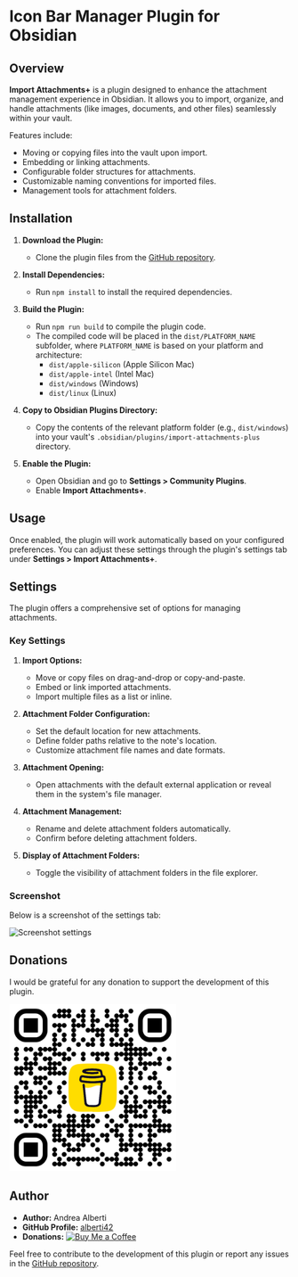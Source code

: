 # Icon Bar Manager Plugin for Obsidian

## Overview
**Import Attachments+** is a plugin designed to enhance the attachment management experience in Obsidian. It allows you to import, organize, and handle attachments (like images, documents, and other files) seamlessly within your vault. 

Features include:
- Moving or copying files into the vault upon import.
- Embedding or linking attachments.
- Configurable folder structures for attachments.
- Customizable naming conventions for imported files.
- Management tools for attachment folders.

## Installation
1. **Download the Plugin:**
   - Clone the plugin files from the [GitHub repository](https://github.com/alberti42/obsidian-import-attachments-plus).

2. **Install Dependencies:**
   - Run `npm install` to install the required dependencies.

3. **Build the Plugin:**
   - Run `npm run build` to compile the plugin code.
   - The compiled code will be placed in the `dist/PLATFORM_NAME` subfolder, where `PLATFORM_NAME` is based on your platform and architecture:
     - `dist/apple-silicon` (Apple Silicon Mac)
     - `dist/apple-intel` (Intel Mac)
     - `dist/windows` (Windows)
     - `dist/linux` (Linux)

4. **Copy to Obsidian Plugins Directory:**
   - Copy the contents of the relevant platform folder (e.g., `dist/windows`) into your vault's `.obsidian/plugins/import-attachments-plus` directory.

5. **Enable the Plugin:**
   - Open Obsidian and go to **Settings > Community Plugins**.
   - Enable **Import Attachments+**.

## Usage
Once enabled, the plugin will work automatically based on your configured preferences. You can adjust these settings through the plugin's settings tab under **Settings > Import Attachments+**.

## Settings
The plugin offers a comprehensive set of options for managing attachments.

### Key Settings

1. **Import Options:**
   - Move or copy files on drag-and-drop or copy-and-paste.
   - Embed or link imported attachments.
   - Import multiple files as a list or inline.

2. **Attachment Folder Configuration:**
   - Set the default location for new attachments.
   - Define folder paths relative to the note's location.
   - Customize attachment file names and date formats.

3. **Attachment Opening:**
   - Open attachments with the default external application or reveal them in the system's file manager.

4. **Attachment Management:**
   - Rename and delete attachment folders automatically.
   - Confirm before deleting attachment folders.

5. **Display of Attachment Folders:**
   - Toggle the visibility of attachment folders in the file explorer.

### Screenshot

Below is a screenshot of the settings tab:

<div align="left">
    <img src="docs/images/screenshot.png" width=600 alt="Screenshot settings"/>
</div>

## Donations
I would be grateful for any donation to support the development of this plugin.

[<img src="docs/images/buy_me_coffee.png" width=300 alt="Buy Me a Coffee QR Code"/>](https://buymeacoffee.com/alberti)

## Author
- **Author:** Andrea Alberti
- **GitHub Profile:** [alberti42](https://github.com/alberti42)
- **Donations:** [![Buy Me a Coffee](https://img.shields.io/badge/Donate-Buy%20Me%20a%20Coffee-orange)](https://buymeacoffee.com/alberti)

Feel free to contribute to the development of this plugin or report any issues in the [GitHub repository](https://github.com/alberti42/import-attachments-plus/issues).
